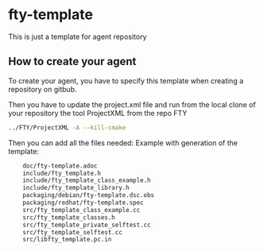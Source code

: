 # fty-template

This is just a template for agent repository 

## How to create your agent

To create your agent, you have to specify this template when creating a repository on gitbub.

Then you have to update the project.xml file and run from the local clone of your repository the tool ProjectXML from the repo FTY

```bash
../FTY/ProjectXML -A --kill-cmake
```

Then you can add all the files needed: Example with generation of the template:

```bash
	doc/fty-template.adoc
	include/fty_template.h
	include/fty_template_class_example.h
	include/fty_template_library.h
	packaging/debian/fty-template.dsc.obs
	packaging/redhat/fty-template.spec
	src/fty_template_class_example.cc
	src/fty_template_classes.h
	src/fty_template_private_selftest.cc
	src/fty_template_selftest.cc
	src/libfty_template.pc.in
```
